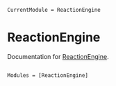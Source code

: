 ```@meta
CurrentModule = ReactionEngine
```

# ReactionEngine

Documentation for [ReactionEngine](https://github.com/vinodjanardhanan/ReactionEngine.jl).

```@index
```

```@autodocs
Modules = [ReactionEngine]
```
